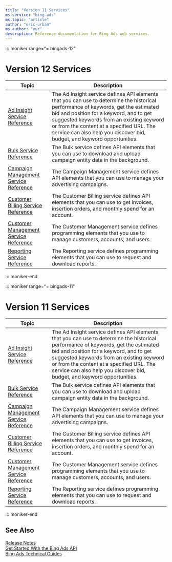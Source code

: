 ```yaml
---
title: "Version 11 Services"
ms.service: "bing-ads"
ms.topic: "article"
author: "eric-urban"
ms.author: "eur"
description: Reference documentation for Bing Ads web services.
---
```

::: moniker range="= bingads-12"
# Version 12 Services

|Topic|Description|
|---------|---------------|
|[Ad Insight Service Reference](../ad-insight-service/ad-insight-service-reference.md?view=bingads-12)|The Ad Insight service defines API elements that you can use to determine the historical performance of keywords, get the estimated bid and position for a keyword, and to get suggested keywords from an existing keyword or from the content at a specified URL. The service can also help you discover bid, budget, and keyword opportunities.|
|[Bulk Service Reference](../bulk-service/bulk-service-reference.md?view=bingads-12)|The Bulk service defines API elements that you can use to download and upload campaign entity data in the background.|
|[Campaign Management Service Reference](../campaign-management-service/campaign-management-service-reference.md?view=bingads-12)|The Campaign Management service defines API elements that you can use to manage your advertising campaigns.|
|[Customer Billing Service Reference](../customer-billing-service/customer-billing-service-reference.md?view=bingads-12)|The Customer Billing service defines API elements that you can use to get invoices, insertion orders, and monthly spend for an account.|
|[Customer Management Service Reference](../customer-management-service/customer-management-service-reference.md?view=bingads-12)|The Customer Management service defines programming elements that you use to manage customers, accounts, and users.|
|[Reporting Service Reference](../reporting-service/reporting-service-reference.md?view=bingads-12)|The Reporting service defines programming elements that you can use to request and download reports.|
::: moniker-end

::: moniker range="= bingads-11"
# Version 11 Services

|Topic|Description|
|---------|---------------|
|[Ad Insight Service Reference](../ad-insight-service/ad-insight-service-reference.md?view=bingads-11)|The Ad Insight service defines API elements that you can use to determine the historical performance of keywords, get the estimated bid and position for a keyword, and to get suggested keywords from an existing keyword or from the content at a specified URL. The service can also help you discover bid, budget, and keyword opportunities.|
|[Bulk Service Reference](../bulk-service/bulk-service-reference.md?view=bingads-11)|The Bulk service defines API elements that you can use to download and upload campaign entity data in the background.|
|[Campaign Management Service Reference](../campaign-management-service/campaign-management-service-reference.md?view=bingads-11)|The Campaign Management service defines API elements that you can use to manage your advertising campaigns.|
|[Customer Billing Service Reference](../customer-billing-service/customer-billing-service-reference.md?view=bingads-11)|The Customer Billing service defines API elements that you can use to get invoices, insertion orders, and monthly spend for an account.|
|[Customer Management Service Reference](../customer-management-service/customer-management-service-reference.md?view=bingads-11)|The Customer Management service defines programming elements that you use to manage customers, accounts, and users.|
|[Reporting Service Reference](../reporting-service/reporting-service-reference.md?view=bingads-11)|The Reporting service defines programming elements that you can use to request and download reports.|
::: moniker-end

## <a name="see-also"></a>See Also
[Release Notes](../guides/release-notes.md)  
[Get Started With the Bing Ads API](../guides/get-started.md)  
[Bing Ads Technical Guides](../guides/technical-guides.md)  
